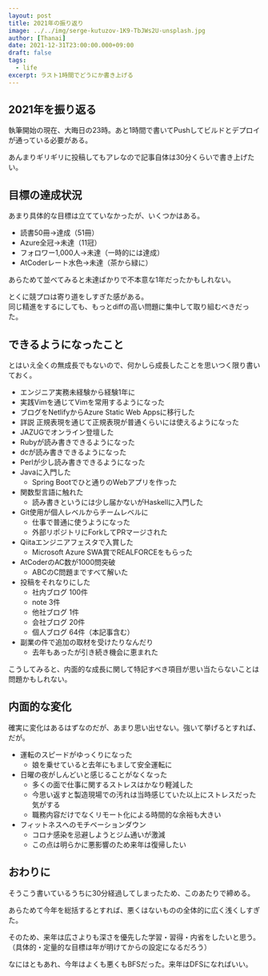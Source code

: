```yaml
---
layout: post
title: 2021年の振り返り
image: ../../img/serge-kutuzov-1K9-TbJWs2U-unsplash.jpg
author: [Thanai]
date: 2021-12-31T23:00:00.000+09:00
draft: false
tags:
  - life
excerpt: ラスト1時間でどうにか書き上げる
---
```


## 2021年を振り返る

執筆開始の現在、大晦日の23時。あと1時間で書いてPushしてビルドとデプロイが通っている必要がある。

あんまりギリギリに投稿してもアレなので記事自体は30分くらいで書き上げたい。

## 目標の達成状況

あまり具体的な目標は立てていなかったが、いくつかはある。

- 読書50冊→達成（51冊）
- Azure全冠→未達（11冠）
- フォロワー1,000人→未達（一時的には達成）
- AtCoderレート水色→未達（茶から緑に）

あらためて並べてみると未達ばかりで不本意な1年だったかもしれない。

とくに競プロは寄り道をしすぎた感がある。  
同じ精進をするにしても、もっとdiffの高い問題に集中して取り組むべきだった。

## できるようになったこと

とはいえ全くの無成長でもないので、何かしら成長したことを思いつく限り書いておく。

- エンジニア実務未経験から経験1年に
- 実践Vimを通じてVimを常用するようになった
- ブログをNetlifyからAzure Static Web Appsに移行した
- 詳説 正規表現を通じて正規表現が普通くらいには使えるようになった
- JAZUGでオンライン登壇した
- Rubyが読み書きできるようになった
- dcが読み書きできるようになった
- Perlが少し読み書きできるようになった
- Javaに入門した
  - Spring Bootでひと通りのWebアプリを作った
- 関数型言語に触れた
  - 読み書きというには少し届かないがHaskellに入門した
- Git使用が個人レベルからチームレベルに
  - 仕事で普通に使うようになった
  - 外部リポジトリにForkしてPRマージされた
- Qiitaエンジニアフェスタで入賞した
  - Microsoft Azure SWA賞でREALFORCEをもらった
- AtCoderのAC数が1000問突破
  - ABCのC問題まですべて解いた
- 投稿をそれなりにした
  - 社内ブログ 100件
  - note 3件
  - 他社ブログ 1件
  - 会社ブログ 20件
  - 個人ブログ 64件（本記事含む）
- 副業の件で追加の取材を受けたりなんだり
  - 去年もあったが引き続き機会に恵まれた

こうしてみると、内面的な成長に関して特記すべき項目が思い当たらないことは問題かもしれない。

## 内面的な変化

確実に変化はあるはずなのだが、あまり思い出せない。強いて挙げるとすれば、だが。

- 運転のスピードがゆっくりになった
  - 娘を乗せていると去年にもまして安全運転に
- 日曜の夜がしんどいと感じることがなくなった
  - 多くの面で仕事に関するストレスはかなり軽減した
  - 今思い返すと製造現場での汚れは当時感じていた以上にストレスだった気がする
  - 職務内容だけでなくリモート化による時間的な余裕も大きい
- フィットネスへのモチベーションダウン
  - コロナ感染を忌避しようとジム通いが激減
  - この点は明らかに悪影響のため来年は復帰したい

## おわりに

そうこう書いているうちに30分経過してしまったため、このあたりで締める。

あらためて今年を総括するとすれば、悪くはないものの全体的に広く浅くしすぎた。

そのため、来年は広さよりも深さを優先した学習・習得・内省をしたいと思う。  
（具体的・定量的な目標は年が明けてからの設定になるだろう）

なにはともあれ、今年はよくも悪くもBFSだった。来年はDFSになればいい。
